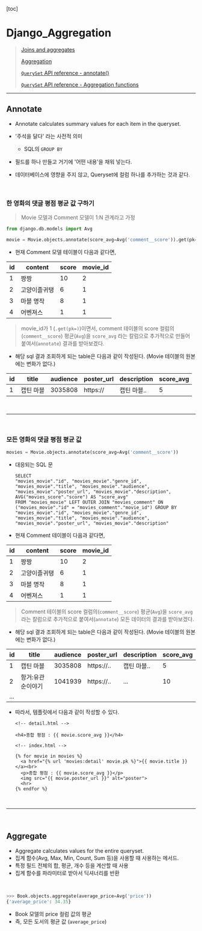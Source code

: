 [toc]

# Django_Aggregation

> [Joins and aggregates](https://docs.djangoproject.com/en/3.1/topics/db/aggregation/#joins-and-aggregates)
>
> [Aggregation](https://docs.djangoproject.com/en/3.1/topics/db/aggregation/#aggregation)
>
> [`QuerySet` API reference - annotate()](https://docs.djangoproject.com/ko/3.1/ref/models/querysets/#annotate)
>
> [`QuerySet` API reference - Aggregation functions](https://docs.djangoproject.com/ko/3.1/ref/models/querysets/#aggregation-functions)

---

## Annotate

- Annotate calculates summary values for each item in the queryset.
- '주석을 달다' 라는 사전적 의미

  - SQL의 `GROUP BY`

- 필드를 하나 만들고 거기에 '어떤 내용'을 채워 넣는다.
- 데이터베이스에 영향을 주지 않고, Queryset에 컬럼 하나를 추가하는 것과 같다.

<br>

### 한 영화의 댓글 평점 평균 값 구하기

> Movie 모델과 Comment 모델이 1:N 관계라고 가정

```python
from django.db.models import Avg

movie = Movie.objects.annotate(score_avg=Avg('comment__score')).get(pk=movies_pk)
```

- 현재 Comment 모델 테이블이 다음과 같다면,

| id  | content      | score | movie_id |
| --- | ------------ | ----- | -------- |
| 1   | 짱짱         | 10    | 2        |
| 2   | 고양이졸귀탱 | 6     | 1        |
| 3   | 마블 명작    | 8     | 1        |
| 4   | 어벤져스     | 1     | 1        |

> movie_id가 1 (`.get(pk=)`)이면서, comment 테이블의 score 컬럼의(`comment__score`) 평균(`Avg`)을 `score_avg` 라는 칼럼으로 추가적으로 만들어 붙여서(`annotate`) 결과를 받아보겠다.

- 해당 sql 결과 조회하게 되는 table은 다음과 같이 작성된다. (Movie 테이블의 원본에는 변화가 없다.)

| id  | title     | audience | poster_url | description | score_avg |
| --- | --------- | -------- | ---------- | ----------- | --------- |
| 1   | 캡틴 마블 | 3035808  | https://   | 캡틴 마블.. | 5         |

<br>

---

<br>

### 모든 영화의 댓글 평점 평균 값

```python
movies = Movie.objects.annotate(score_avg=Avg('comment__score'))
```

- 대응되는 SQL 문

  ```sqlite
  SELECT
  "movies_movie"."id", "movies_movie"."genre_id", "movies_movie"."title", "movies_movie"."audience", "movies_movie"."poster_url", "movies_movie"."description", AVG("movies_score"."score") AS "score_avg"
  FROM "movies_movie" LEFT OUTER JOIN "movies_comment" ON ("movies_movie"."id" = "movies_comment"."movie_id") GROUP BY "movies_movie"."id", "movies_movie"."genre_id", "movies_movie"."title", "movies_movie"."audience", "movies_movie"."poster_url", "movies_movie"."description"
  ```

* 현재 Comment 테이블이 다음과 같다면,

| id  | content      | score | movie_id |
| --- | ------------ | ----- | -------- |
| 1   | 짱짱         | 10    | 2        |
| 2   | 고양이졸귀탱 | 6     | 1        |
| 3   | 마블 명작    | 8     | 1        |
| 4   | 어벤져스     | 1     | 1        |

> Comment 테이블의 score 컬럼의(`comment__score`) 평균(`Avg`)을 `score_avg` 라는 칼럼으로 추가적으로 붙여서(`annotate`) 모든 데이터의 결과를 받아보겠다.

- 해당 sql 결과 조회하게 되는 table은 다음과 같이 작성된다. (Movie 테이블의 원본에는 변화가 없다.)

| id  | title             | audience | poster_url | description | score_avg |
| --- | ----------------- | -------- | ---------- | ----------- | --------- |
| 1   | 캡틴 마블         | 3035808  | https://.. | 캡틴 마블.. | 5         |
| 2   | 항거:유관순이야기 | 1041939  | https://.. | ...         | 10        |
| ... |                   |          |            |             |           |

- 따라서, 템플릿에서 다음과 같이 작성할 수 있다.

  ```django
  <!-- detail.html -->
  
  <h4>종합 평점 : {{ movie.score_avg }}</h4>
  ```

  ```django
  <!-- index.html -->
  
  {% for movie in movies %}
    <a href="{% url 'movies:detail' movie.pk %}">{{ movie.title }}</a><br>
    <p>종합 평점 : {{ movie.score_avg }}</p>
    <img src="{{ movie.poster_url }}" alt="poster">
    <hr>
  {% endfor %}
  ```

<br>

---

<br>

## Aggregate

- Aggregate calculates values for the entire queryset.
- 집계 함수(Avg, Max, Min, Count, Sum 등)을 사용할 때 사용하는 메서드.
- 특정 필드 전체의 합, 평균, 개수 등을 계산할 때 사용
- 집계 함수를 파라미터로 받아서 딕셔너리를 반환

<br>

```python
>>> Book.objects.aggregate(average_price=Avg('price'))
{'average_price': 34.35}
```

- Book 모델의 price 컬럼 값의 평균
- 즉, 모든 도서의 평균 값 (`average_price`)
